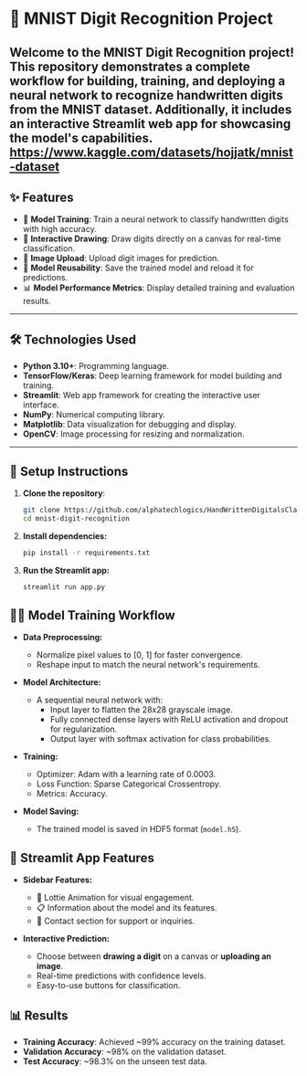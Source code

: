 # 🧮 MNIST Digit Recognition Project

Welcome to the **MNIST Digit Recognition** project! This repository demonstrates a complete workflow for building, training, and deploying a neural network to recognize handwritten digits from the MNIST dataset. Additionally, it includes an interactive **Streamlit web app** for showcasing the model's capabilities.
https://www.kaggle.com/datasets/hojjatk/mnist-dataset
---

## ✨ Features

- 🧠 **Model Training**: Train a neural network to classify handwritten digits with high accuracy.
- 🎨 **Interactive Drawing**: Draw digits directly on a canvas for real-time classification.
- 📂 **Image Upload**: Upload digit images for prediction.
- 💾 **Model Reusability**: Save the trained model and reload it for predictions.
- 📊 **Model Performance Metrics**: Display detailed training and evaluation results.

---

## 🛠️ Technologies Used

- **Python 3.10+**: Programming language.
- **TensorFlow/Keras**: Deep learning framework for model building and training.
- **Streamlit**: Web app framework for creating the interactive user interface.
- **NumPy**: Numerical computing library.
- **Matplotlib**: Data visualization for debugging and display.
- **OpenCV**: Image processing for resizing and normalization.

---

## 🚀 Setup Instructions

1. **Clone the repository**:

   ```bash
   git clone https://github.com/alphatechlogics/HandWrittenDigitalsClassification.git
   cd mnist-digit-recognition
   ```

2. **Install dependencies:**

   ```bash
   pip install -r requirements.txt
   ```

3. **Run the Streamlit app:**

   ```bash
   streamlit run app.py
   ```

## 🧑‍💻 Model Training Workflow

- **Data Preprocessing:**

  - Normalize pixel values to [0, 1] for faster convergence.
  - Reshape input to match the neural network's requirements.

- **Model Architecture:**

  - A sequential neural network with:
    - Input layer to flatten the 28x28 grayscale image.
    - Fully connected dense layers with ReLU activation and dropout for regularization.
    - Output layer with softmax activation for class probabilities.

- **Training:**

  - Optimizer: Adam with a learning rate of 0.0003.
  - Loss Function: Sparse Categorical Crossentropy.
  - Metrics: Accuracy.

- **Model Saving:**

  - The trained model is saved in HDF5 format (`model.h5`).

## 🌟 Streamlit App Features

- **Sidebar Features:**

  - 🎥 Lottie Animation for visual engagement.
  - 📋 Information about the model and its features.
  - 📧 Contact section for support or inquiries.

- **Interactive Prediction:**

  - Choose between **drawing a digit** on a canvas or **uploading an image**.
  - Real-time predictions with confidence levels.
  - Easy-to-use buttons for classification.

## 📊 Results

- **Training Accuracy**: Achieved ~99% accuracy on the training dataset.
- **Validation Accuracy**: ~98% on the validation dataset.
- **Test Accuracy**: ~98.3% on the unseen test data.
